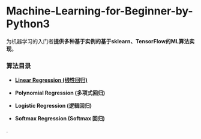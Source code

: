 # Machine-Learning-for-Beginner-by-Python3

为机器学习的入门者**提供多种基于实例的基于sklearn、TensorFlow的ML算法实现**。

### 算法目录

* **[Linear Regression (线性回归)](https://github.com/Anfany/Machine-Learning-for-Beginner-by-Python3/tree/master/Linear%20Regression)**

* **Polynomial Regression (多项式回归)**

* **Logistic Regression (逻辑回归)**

* **Softmax Regression (Softmax 回归)**

. 
